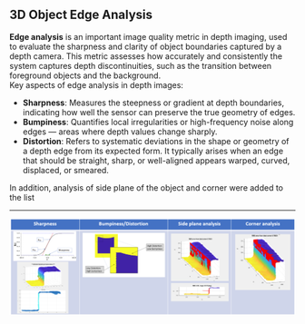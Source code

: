 ## 3D Object Edge Analysis ##

**Edge analysis** is an important image quality metric in depth imaging, used to evaluate the sharpness and clarity of object boundaries captured by a depth camera. This metric assesses how accurately and consistently the system captures depth discontinuities, such as the transition between foreground objects and the background.  
Key aspects of edge analysis in depth images:
+ **Sharpness**: Measures the steepness or gradient at depth boundaries, indicating how well the sensor can preserve the true geometry of edges.
+ **Bumpiness**: Quantifies local irregularities or high-frequency noise along edges — areas where depth values change sharply.
+ **Distortion**: Refers to systematic deviations in the shape or geometry of a depth edge from its expected form. It typically arises when an edge that should be straight, sharp, or well-aligned appears warped, curved, displaced, or smeared.

In addition, analysis of side plane of the object and corner were added to the list


---

<div style="text-align: center;">
  <img src="images/EdgeMetrics2.png?raw=true">
</div>

